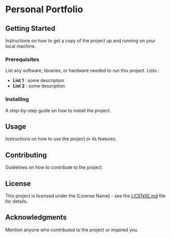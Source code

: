 # Personal Portfolio


## Getting Started
Instructions on how to get a copy of the project up and running on your local machine.

### Prerequisites
List any software, libraries, or hardware needed to run this project.
 Lists : 
 - **List 1** : some description
 - **List 2** : some description


### Installing
A step-by-step guide on how to install the project.

## Usage
Instructions on how to use the project or its features.

## Contributing
Guidelines on how to contribute to the project.

## License
This project is licensed under the [License Name] - see the [LICENSE.md](LICENSE.md) file for details.

## Acknowledgments
Mention anyone who contributed to the project or inspired you. 
